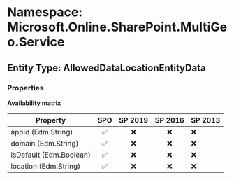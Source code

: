 # Namespace: Microsoft.Online.SharePoint.MultiGeo.Service

## Entity Type: AllowedDataLocationEntityData

### Properties

**Availability matrix**

Property | SPO | SP 2019 | SP 2016 | SP 2013
----------|:---:|:-------:|:-------:|:-------
appId (Edm.String) | ✅ | ❌ | ❌ | ❌
domain (Edm.String) | ✅ | ❌ | ❌ | ❌
isDefault (Edm.Boolean) | ✅ | ❌ | ❌ | ❌
location (Edm.String) | ✅ | ❌ | ❌ | ❌